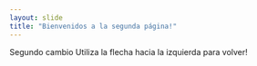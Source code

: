 ```yaml
---
layout: slide
title: "Bienvenidos a la segunda página!"
---
```

Segundo cambio
Utiliza la flecha hacia la izquierda para volver!
